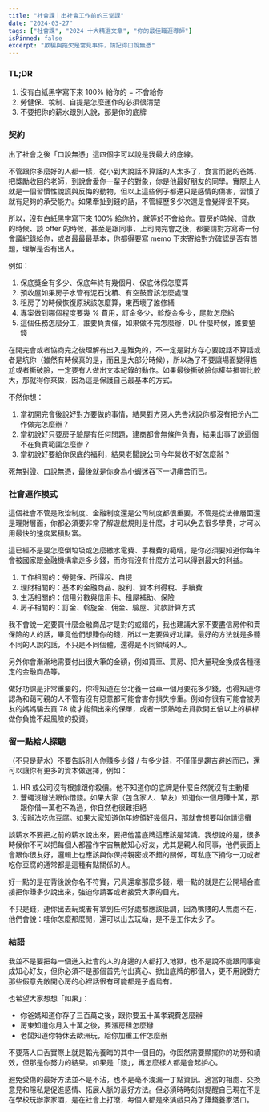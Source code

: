 ```yaml
---
title: "社會課｜出社會工作前的三堂課"
date: "2024-03-27"
tags: ["社會課", "2024 十大精選文章", "你的最佳職涯導師"]
isPinned: false
excerpt: "欺騙與拖欠是常見事件，請記得口說無憑"
---
```


### TL;DR
1. 沒有白紙黑字寫下來 100% 給你的 = 不會給你
2. 勞健保、稅制、自提是怎麼運作的必須很清楚
3. 不要把你的薪水跟別人說，那是你的底牌

### 契約
出了社會之後「口說無憑」這四個字可以說是我最大的底線。

不管跟你多麼好的人都一樣，從小到大說話不算話的人太多了，食言而肥的爸媽、把獎勵收回的老師，到說會愛你一輩子的對象，你是他最好朋友的同學。實際上人就是一個習慣性說謊與反悔的動物，但以上這些例子都還只是感情的傷害，習慣了就有足夠的承受能力。如果牽扯到錢的話，不管經歷多少次還是會覺得很不爽。

所以，沒有白紙黑字寫下來 100% 給你的，就等於不會給你。買房的時候、貸款的時候、談 offer 的時候，甚至是跟同事、上司開完會之後，都要請對方寫寄一份會議紀錄給你，或者最最最基本，你都得要寫 memo 下來寄給對方確認是否有問題，理解是否有出入。

例如：
1. 保底獎金有多少、保底年終有幾個月、保底休假怎麼算
1. 預收屋如果房子水管有泥石沈積、有空鼓音該怎麼處理
1. 租房子的時候恢復原狀該怎麼算，東西壞了誰修繕
1. 專案做到哪個程度要幾 % 費用，訂金多少，斡旋金多少，尾款怎麼給
1. 這個任務怎麼分工，誰要負責催，如果做不完怎麼辦，DL 什麼時候，誰要墊錢

在開完會或者協商完之後理解有出入是難免的，不一定是對方存心要說話不算話或者是坑你（雖然有時候真的是，而且是大部分時候），所以為了不要讓場面變得尷尬或者撕破臉，一定要有人做出文本紀錄的動作。如果最後撕破臉你權益損害比較大，那就得你來做，因為這是保護自己最基本的方式。

不然你想：

1. 當初開完會後說好對方要做的事情，結果對方惡人先告狀說你都沒有把份內工作做完怎麼辦？
1. 當初說好只要房子驗屋有任何問題，建商都會無條件負責，結果出事了說這個不在負責範圍怎麼辦？
1. 當初說好要給你保底的福利，結果老闆說公司今年營收不好怎麼辦？

死無對證、口說無憑，最後就是你身為小蝦迷吞下一切痛苦而已。

### 社會運作模式
這個社會不管是政治制度、金融制度還是公司制度都很重要，不管是從法律層面還是理財層面，你都必須要非常了解遊戲規則是什麼，才可以免去很多學費，才可以用最快的速度累積財富。

這已經不是要怎麼倒垃圾或怎麼繳水電費、手機費的範疇，是你必須要知道你每年會被國家跟金融機構拿走多少錢，而你有沒有什麼方法可以得到最大的利益。

1. 工作相關的：勞健保、所得稅、自提
1. 理財相關的：基本的金融商品、股利、資本利得稅、手續費
1. 生活相關的：信用分數與信用卡、租屋補助、保險
1. 房子相關的：訂金、斡旋金、佣金、驗屋、貸款計算方式

我不會說一定要買什麼金融商品才是對的或錯的，我也建議大家不要盡信房仲和賣保險的人的話，畢竟他們想賺你的錢，所以一定要做好功課。最好的方法就是多聽不同的人說的話，不只是不同個體，還得是不同領域的人。

另外你會漸漸地需要付出很大筆的金額，例如買車、買房、把大量現金換成各種穩定的金融商品等。

做好功課是非常重要的，你得知道在台北養一台車一個月要花多少錢，也得知道你認為和藹可親的人不管有沒有惡意都可能會害你損失慘重。例如你很有可能會被男友的媽媽騙去買 78 歲才能領出來的保單，或者一頭熱地去貸款開五倍以上的槓桿做你負擔不起風險的投資。

### 留一點給人探聽
（不只是薪水）不要告訴別人你賺多少錢 / 有多少錢，不僅僅是趨吉避凶而已，還可以讓你有更多的資本做選擇，例如：

1. HR 或公司沒有根據跟你殺價。他不知道你的底牌是什麼自然就沒有主動權
1. 蒼蠅沒辦法跟你借錢。如果大家（包含家人、摯友）知道你一個月賺十萬，那跟你借一萬也不為過，你自然也很難拒絕
1. 沒辦法吃你豆腐。如果大家知道你年終領好幾個月，那就會想要叫你請這攤

談薪水不要把之前的薪水說出來，要把他當底牌這應該是常識。我想說的是，很多時候你不可以把每個人都當作宇宙無敵知心好友，尤其是親人和同事，他們表面上會跟你很友好，邏輯上也應該與你保持親密或不錯的關係，可私底下捅你一刀或者吃你豆腐的通常都是這種有點關係的人。

好一點的是在背後說你名不符實，冗員還拿那麼多錢，壞一點的就是在公開場合直接把你賺多少說出來，強迫你請客或者接受大家的目光。

不只是錢，連你出去玩或者有拿到任何好處都應該低調，因為嘴賤的人無處不在，他們會說：哇你怎麼那麼閒，還可以出去玩呦，是不是工作太少了。

### 結語
我並不是要把每一個進入社會的人的身邊的人都打入地獄，也不是說不能跟同事變成知心好友，但你必須不是那個首先付出真心、掀出底牌的那個人，更不用說對方那些假意先敞開心房的心裡話很有可能都是子虛烏有。

也希望大家想想「如果」：

- 你爸媽知道你存了三百萬之後，跟你要五十萬孝親費怎麼辦
- 房東知道你月入十萬之後，要漲房租怎麼辦
- 老闆知道你特休去歐洲玩，給你加重工作怎麼辦

不要落人口舌實際上就是韜光養晦的其中一個目的，你固然需要顯擺你的功勞和績效，但那是你努力的結果。如果是「錢」，再怎麼樣人都是會起妒心。

避免受傷的最好方法並不是不沾，也不是毫不洩漏一丁點資訊。適當的相處、交換意見和隱私是促進感情、拓展人脈的最好方法。但必須時時刻刻提醒自己現在不是在學校玩辦家家酒，是在社會上打滾，每個人都是來演戲只為了賺錢養家活口。